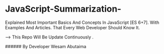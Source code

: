 # JavaScript-Summarization-
Explained Most Important Basics And Concepts In JavaScript [ES 6+7]. With Examples And Articles. That Every Web Developer Should Know It.
<p> --> This Repo Will Be Update Continuously .</p>
###### By Developer Wesam Abutaima 
